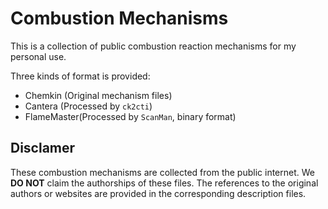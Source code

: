 Combustion Mechanisms
=====================
This is a collection of public combustion reaction mechanisms for my personal use.  

Three kinds of format is provided:  
- Chemkin (Original mechanism files)
- Cantera (Processed by `ck2cti`)
- FlameMaster(Processed by `ScanMan`, binary format)

## Disclamer
These combustion mechanisms are collected from the public internet. We **DO NOT** claim the authorships of these files. The references to the original authors or websites are provided in the corresponding description files.


